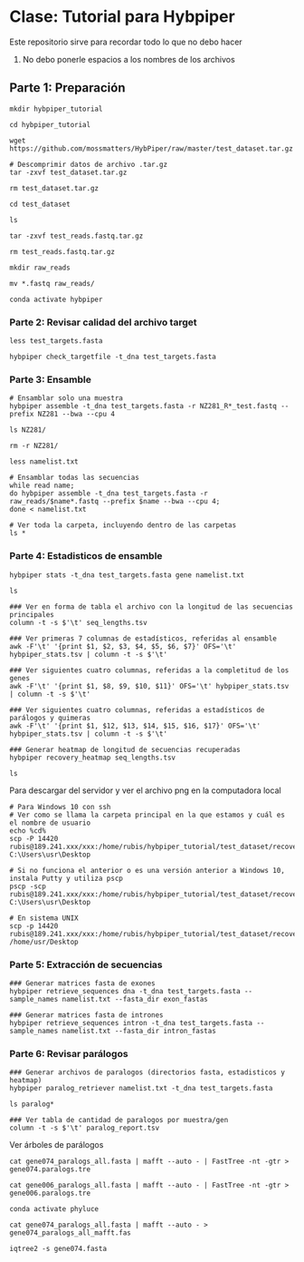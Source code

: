 
# Clase: Tutorial para Hybpiper
Este repositorio sirve para recordar todo lo que no debo hacer

1. No debo ponerle espacios a los nombres de los archivos

## Parte 1: Preparación
```
mkdir hybpiper_tutorial
```

```
cd hybpiper_tutorial
```

```
wget https://github.com/mossmatters/HybPiper/raw/master/test_dataset.tar.gz
```

```
# Descomprimir datos de archivo .tar.gz
tar -zxvf test_dataset.tar.gz
```

```
rm test_dataset.tar.gz
```

```
cd test_dataset
```

```
ls
```

```
tar -zxvf test_reads.fastq.tar.gz
```

```
rm test_reads.fastq.tar.gz
```

```
mkdir raw_reads
```

```
mv *.fastq raw_reads/
```

```
conda activate hybpiper
```

### Parte 2: Revisar calidad del archivo target
```
less test_targets.fasta
```
```
hybpiper check_targetfile -t_dna test_targets.fasta
```

### Parte 3: Ensamble
```
# Ensamblar solo una muestra
hybpiper assemble -t_dna test_targets.fasta -r NZ281_R*_test.fastq --prefix NZ281 --bwa --cpu 4
```

```
ls NZ281/
```

```
rm -r NZ281/
```

```
less namelist.txt
```

```
# Ensamblar todas las secuencias
while read name;
do hybpiper assemble -t_dna test_targets.fasta -r raw_reads/$name*.fastq --prefix $name --bwa --cpu 4;
done < namelist.txt
```


```
# Ver toda la carpeta, incluyendo dentro de las carpetas
ls *
```


### Parte 4: Estadisticos de ensamble

```
hybpiper stats -t_dna test_targets.fasta gene namelist.txt
```

```
ls
```


```
### Ver en forma de tabla el archivo con la longitud de las secuencias principales
column -t -s $'\t' seq_lengths.tsv
```


```
### Ver primeras 7 columnas de estadísticos, referidas al ensamble
awk -F'\t' '{print $1, $2, $3, $4, $5, $6, $7}' OFS='\t' hybpiper_stats.tsv | column -t -s $'\t'
```

```
### Ver siguientes cuatro columnas, referidas a la completitud de los genes
awk -F'\t' '{print $1, $8, $9, $10, $11}' OFS='\t' hybpiper_stats.tsv | column -t -s $'\t'
```


```
### Ver siguientes cuatro columnas, referidas a estadísticos de parálogos y quimeras
awk -F'\t' '{print $1, $12, $13, $14, $15, $16, $17}' OFS='\t' hybpiper_stats.tsv | column -t -s $'\t'
```

```
### Generar heatmap de longitud de secuencias recuperadas
hybpiper recovery_heatmap seq_lengths.tsv
```

```
ls
```


Para descargar del servidor y ver el archivo png en la computadora local
```
# Para Windows 10 con ssh
# Ver como se llama la carpeta principal en la que estamos y cuál es el nombre de usuario
echo %cd%
scp -P 14420 rubis@189.241.xxx/xxx:/home/rubis/hybpiper_tutorial/test_dataset/recovery_heatmap.png C:\Users\usr\Desktop
```

```
# Si no funciona el anterior o es una versión anterior a Windows 10, instala Putty y utiliza pscp
pscp -scp  rubis@189.241.xxx/xxx:/home/rubis/hybpiper_tutorial/test_dataset/recovery_heatmap.png C:\Users\usr\Desktop
```

```
# En sistema UNIX
scp -p 14420 rubis@189.241.xxx/xxx:/home/rubis/hybpiper_tutorial/test_dataset/recovery_heatmap.png /home/usr/Desktop
```




### Parte 5: Extracción de secuencias

```
### Generar matrices fasta de exones
hybpiper retrieve_sequences dna -t_dna test_targets.fasta --sample_names namelist.txt --fasta_dir exon_fastas
```


```
### Generar matrices fasta de intrones
hybpiper retrieve_sequences intron -t_dna test_targets.fasta --sample_names namelist.txt --fasta_dir intron_fastas
```

### Parte 6: Revisar parálogos

```
### Generar archivos de paralogos (directorios fasta, estadisticos y heatmap)
hybpiper paralog_retriever namelist.txt -t_dna test_targets.fasta
```

```
ls paralog*
```



```
### Ver tabla de cantidad de paralogos por muestra/gen
column -t -s $'\t' paralog_report.tsv
```

Ver árboles de parálogos

```
cat gene074_paralogs_all.fasta | mafft --auto - | FastTree -nt -gtr > gene074.paralogs.tre
```
```
cat gene006_paralogs_all.fasta | mafft --auto - | FastTree -nt -gtr > gene006.paralogs.tre
```

```
conda activate phyluce 
```

```
cat gene074_paralogs_all.fasta | mafft --auto - > gene074_paralogs_all_mafft.fas
```
```
iqtree2 -s gene074.fasta
```
